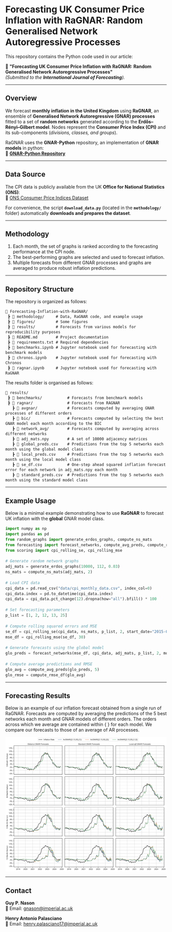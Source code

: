 # Forecasting UK Consumer Price Inflation with RaGNAR: Random Generalised Network Autoregressive Processes

This repository contains the Python code used in our article:

📄 **"Forecasting UK Consumer Price Inflation with RaGNAR: Random Generalised Network Autoregressive Processes"**  
*(Submitted to the **International Journal of Forecasting**).*

---

## Overview  
We forecast **monthly inflation in the United Kingdom** using **RaGNAR**, an ensemble of **Generalised Network Autoregressive (GNAR) processes** fitted to a set of **random networks** generated according to the **Erdős–Rényi–Gilbert model**. Nodes represent the **Consumer Price Index (CPI)** and its sub-components (*divisions, classes, and groups*).

RaGNAR uses the **GNAR-Python** repository, an implementation of **GNAR models** in python:  
🔗 **[GNAR-Python Repository](https://github.com/henrypalasciano/GNAR-Python.git)**  

---

## Data Source  
The CPI data is publicly available from the UK **Office for National Statistics (ONS)**:  
🔗 [ONS Consumer Price Indices Dataset](https://www.ons.gov.uk/economy/inflationandpriceindices/datasets/consumerpriceindices)  

For convenience, the script **`download_data.py`** (located in the **`methodology/`** folder) automatically **downloads and prepares the dataset**.

---

## Methodology  
1. Each month, the set of graphs is ranked according to the forecasting performance at the CPI node.  
2. The best-performing graphs are selected and used to forecast inflation.  
3. Multiple forecasts from different GNAR processes and graphs are averaged to produce robust inflation predictions. 

---

## Repository Structure  

The repository is organized as follows:  

```plaintext
📂 Forecasting-Inflation-with-RaGNAR/
 ┣ 📂 methodology/     # Data, RaGNAR code, and example usage
 ┣ 📂 figures/         # Some figures
 ┣ 📂 results/         # Forecasts from various models for reproducibility purposes
 ┣ 📜 README.md        # Project documentation
 ┣ 📜 requirements.txt # Required dependencies
 ┣ 📜 benchmarks.ipynb # Jupyter notebook used for forecasting with benchmark models
 ┣ 📜 chronos.ipynb    # Jupyter notebook used for forecasting with Chronos
 ┣ 📜 ragnar.ipynb     # Jupyter notebook used for forecasting with RaGNAR
```

The results folder is organised as follows:

```plaintext
📂 results/
 ┣ 📂 benchmarks/           # Forecasts from benchmark models
 ┣ 📂 ragnar/               # Forecasts from RAGNAR
   ┣ 📂 avgnar/             # Forecasts computed by averaging GNAR processes of different orders
   ┣ 📂 bic/                # Forecasts computed by selecting the best GNAR model each month according to the BIC
   ┣ 📂 network_avg/        # Forecasts computed by averaging across different networks
   ┣ 📜 adj_mats.npy        # A set of 10000 adjacency matrices
   ┣ 📜 global_preds.csv    # Predictions from the top 5 networks each month using the global model class
   ┣ 📜 local_preds.csv     # Predictions from the top 5 networks each month using the local model class
   ┣ 📜 se_df.csv           # One-step ahead squared inflation forecast error for each network in adj_mats.npy each month
   ┣ 📜 standard_preds.csv  # Predictions from the top 5 networks each month using the standard model class
```
---

## Example Usage

Below is a minimal example demonstrating how to use **RaGNAR** to forecast UK inflation with the **global** GNAR model class.

```python
import numpy as np
import pandas as pd
from random_graphs import generate_erdos_graphs, compute_ns_mats
from forecasting import forecast_networks, compute_avg_preds, compute_rmse_df
from scoring import cpi_rolling_se, cpi_rolling_mse

# Generate random network graphs
adj_mats = generate_erdos_graphs(10000, 112, 0.03)
ns_mats = compute_ns_mats(adj_mats, 2)

# Load CPI data
cpi_data = pd.read_csv("data/cpi_monthly_data.csv", index_col=0)
cpi_data.index = pd.to_datetime(cpi_data.index)
cpi_data = cpi_data.pct_change(12).dropna(how="all").bfill() * 100

# Set forecasting parameters
p_list = [1, 2, 12, 13, 25]

# Compute rolling squared errors and MSE
se_df = cpi_rolling_se(cpi_data, ns_mats, p_list, 2, start_date="2015-07-01", end_date="2024-11-01", n_train=150, n_shift=1)
mse_df = cpi_rolling_mse(se_df, 30)

# Generate forecasts using the global model
glo_preds = forecast_networks(mse_df, cpi_data, adj_mats, p_list, 2, model_type="global", n_train=150, n_test=1, start_date="2017-12-01", end_date="2024-12-01", h=12, n_best=5)

# Compute average predictions and RMSE
glo_avg = compute_avg_preds(glo_preds, 5)
glo_rmse = compute_rmse_df(glo_avg)
```

---

## Forecasting Results  

Below is an example of our inflation forecast obtained from a single run of RaGNAR. Forecasts are computed by averaging the predictions of the 5 best networks each month and GNAR models of different orders. The orders across which we average are contained within { } for each model. We compare our forecasts to those of an average of AR processes.  

![RaGNAR Forecast](figures/forecasts.png)

---

## Contact  

**Guy P. Nason**  
📧 Email: [gnason@imperial.ac.uk](mailto:gnason@imperial.ac.uk)  

**Henry Antonio Palasciano**  
📧 Email: [henry.palasciano17@imperial.ac.uk](mailto:henry.palasciano17@imperial.ac.uk)

